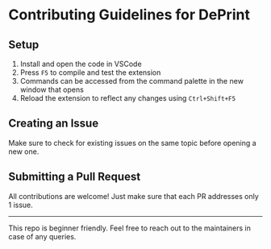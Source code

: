 # Contributing Guidelines for DePrint

## Setup
1. Install and open the code in VSCode
2. Press `F5` to compile and test the extension
3. Commands can be accessed from the command palette in the new window that opens
4. Reload the extension to reflect any changes using `Ctrl+Shift+F5`


## Creating an Issue
Make sure to check for existing issues on the same topic before opening a new one.

## Submitting a Pull Request
All contributions are welcome! Just make sure that each PR addresses only 1 issue. 

---
This repo is beginner friendly. Feel free to reach out to the maintainers in case of any queries.
